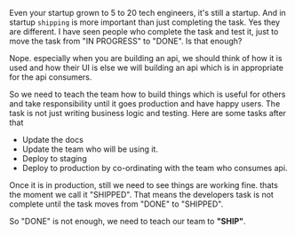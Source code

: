 <!--


---
 "Teach your team to ship"
excerpt: "Teach your team to ship"
date: 2016-02-18 00:00:00 IST
updated: 2016-02-18 00:00:00 IST
categories: thoughts
tags: team
---

-->
<!DOCTYPE html>
<html>

<head>
  <title>basic-git-workflow</title>
  <meta charset="utf-8">
  <meta name="viewport" content="width=device-width, initial-scale=1.0">

  <link rel="stylesheet" href="./css/bootstrap.css">
  <link rel="stylesheet" href="./css/bootstrap.grid.css">
  <link rel="stylesheet" href="./css/bootstrap.min.css">
  <link rel="stylesheet" href="./css/bootstrap-reboot.min.css">
  <link rel="stylesheet" href="./css/bootstrap.css.map">
  <link rel="stylesheet" href="./css/blog-home.css">
  <link rel="stylesheet" href="./css/prism.css">
  <script async defer src="./css/prism.js"></script>
</head>

<body>

Even your startup grown to 5 to 20 tech engineers, it's still a startup. And in startup `shipping` is more important than just completing the task. Yes they are different. I have seen people who complete the task and test it, just to move the task from "IN PROGRESS" to "DONE". Is that enough?

Nope. especially when you are building an api, we should think of how it is used and how their UI is else we will building an api which is in appropriate for the api consumers.

So we need to teach the team how to build things which is useful for others and take responsibility until it goes production and have happy users. The task is not just writing business logic and testing. Here are some tasks after that

- Update the docs
- Update the team who will be using it.
- Deploy to staging
- Deploy to production by co-ordinating with the team who consumes api.

Once it is in production, still we need to see things are working fine. thats the moment we call it "SHIPPED". That means the developers task is not complete until the task moves from "DONE" to "SHIPPED".

So "DONE" is not enough, we need to teach our team to **"SHIP"**.
